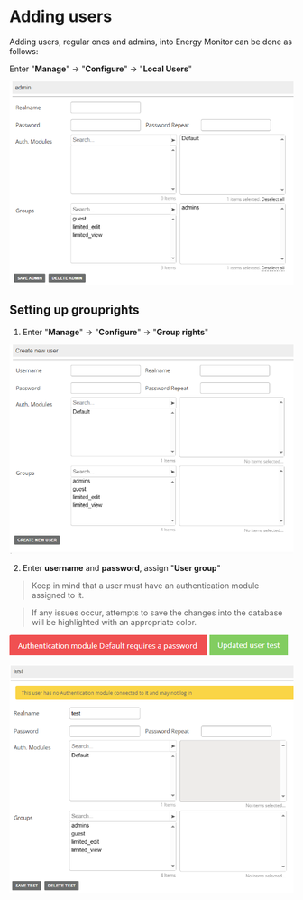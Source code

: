 # Adding users

Adding users, regular ones and admins, into Energy Monitor can be done as follows:

Enter "**Manage**" -> "**Configure**" -> "**Local Users**"



![adding_users](/media/05_00_18_01_adding_users.png)

## Setting up grouprights

1. Enter "**Manage**" -> "**Configure**" -> "**Group rights**"

![adding_users](/media/05_00_18_02_adding_users.png)

2. Enter **username** and **password**, assign "**User group**"

> Keep in mind that a user must have an authentication module assigned to it. 

> If any issues occur, attempts to save the changes into the database will be highlighted with an appropriate color. 

![adding_users](/media/05_00_18_04_adding_users.png)
![adding_users](/media/05_00_18_05_adding_users.png)



![adding_users](/media/05_00_18_03_adding_users.png)

